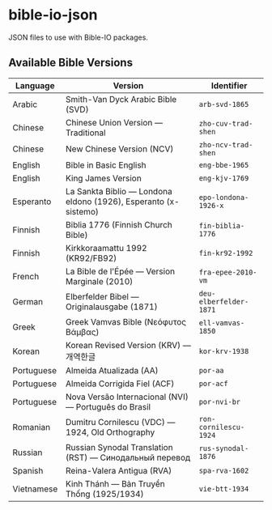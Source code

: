 # bible-io-json

JSON files to use with Bible-IO packages.

## Available Bible Versions

| Language   | Version                                                                 | Identifier             |
|------------|-------------------------------------------------------------------------|------------------------|
| Arabic     | Smith-Van Dyck Arabic Bible (SVD)                                       | `arb-svd-1865`         |
| Chinese    | Chinese Union Version — Traditional                                     | `zho-cuv-trad-shen`    |
| Chinese    | New Chinese Version (NCV)                                               | `zho-ncv-trad-shen`    |
| English    | Bible in Basic English                                                  | `eng-bbe-1965`         |
| English    | King James Version                                                      | `eng-kjv-1769`         |
| Esperanto  | La Sankta Biblio — Londona eldono (1926), Esperanto (x-sistemo)         | `epo-londona-1926-x`   |
| Finnish    | Biblia 1776 (Finnish Church Bible)                                      | `fin-biblia-1776`      |
| Finnish    | Kirkkoraamattu 1992 (KR92/FB92)                                         | `fin-kr92-1992`        |
| French     | La Bible de l'Épée — Version Marginale (2010)                           | `fra-epee-2010-vm`     |
| German     | Elberfelder Bibel — Originalausgabe (1871)                              | `deu-elberfelder-1871` |
| Greek      | Greek Vamvas Bible (Νεόφυτος Βάμβας)                                    | `ell-vamvas-1850`      |
| Korean     | Korean Revised Version (KRV) — 개역한글                                  | `kor-krv-1938`         |
| Portuguese | Almeida Atualizada (AA)                                                 | `por-aa`               |
| Portuguese | Almeida Corrigida Fiel (ACF)                                            | `por-acf`              |
| Portuguese | Nova Versão Internacional (NVI) — Português do Brasil                   | `por-nvi-br`           |
| Romanian   | Dumitru Cornilescu (VDC) — 1924, Old Orthography                        | `ron-cornilescu-1924`  |
| Russian    | Russian Synodal Translation (RST) — Синодальный перевод                 | `rus-synodal-1876`     |
| Spanish    | Reina-Valera Antigua (RVA)                                              | `spa-rva-1602`         |
| Vietnamese | Kinh Thánh — Bản Truyền Thống (1925/1934)                               | `vie-btt-1934`         |
